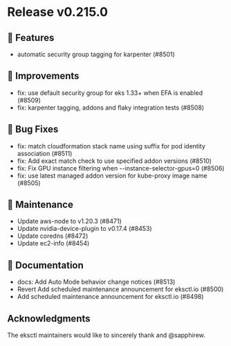 # Release v0.215.0

## 🚀 Features

- automatic security group tagging for karpenter (#8501)

## 🎯 Improvements

- fix: use default security group for eks 1.33+ when EFA is enabled (#8509)
- fix: karpenter tagging, addons and flaky integration tests (#8508)

## 🐛 Bug Fixes

- fix: match cloudformation stack name using suffix for pod identity association  (#8511)
- fix: Add exact match check to use specified addon versions (#8510)
- fix: Fix GPU instance filtering when --instance-selector-gpus=0 (#8506)
- fix: use latest managed addon version for kube-proxy image name (#8505)

## 🧰 Maintenance

- Update aws-node to v1.20.3 (#8471)
- Update nvidia-device-plugin to v0.17.4 (#8453)
- Update coredns (#8472)
- Update ec2-info (#8454)

## 📝 Documentation

- docs: Add Auto Mode behavior change notices (#8513)
- Revert Add scheduled maintenance announcement for eksctl.io (#8500)
- Add scheduled maintenance announcement for eksctl.io (#8498)

## Acknowledgments

The eksctl maintainers would like to sincerely thank and @sapphirew.

